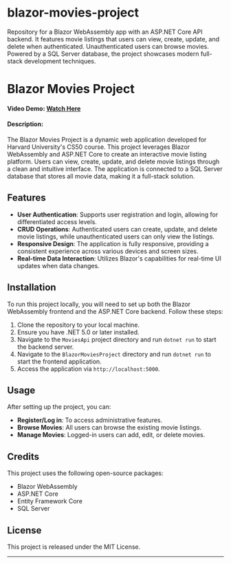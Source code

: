 # blazor-movies-project
Repository for a Blazor WebAssembly app with an ASP.NET Core API backend. It features movie listings that users can view, create, update, and delete when authenticated. Unauthenticated users can browse movies. Powered by a SQL Server database, the project showcases modern full-stack development techniques.

# Blazor Movies Project

#### Video Demo: [Watch Here](https://www.youtube.com/watch?v=RnVmnd6iI88)

#### Description:
The Blazor Movies Project is a dynamic web application developed for Harvard University's CS50 course. This project leverages Blazor WebAssembly and ASP.NET Core to create an interactive movie listing platform. Users can view, create, update, and delete movie listings through a clean and intuitive interface. The application is connected to a SQL Server database that stores all movie data, making it a full-stack solution.

## Features
- **User Authentication**: Supports user registration and login, allowing for differentiated access levels.
- **CRUD Operations**: Authenticated users can create, update, and delete movie listings, while unauthenticated users can only view the listings.
- **Responsive Design**: The application is fully responsive, providing a consistent experience across various devices and screen sizes.
- **Real-time Data Interaction**: Utilizes Blazor's capabilities for real-time UI updates when data changes.

## Installation
To run this project locally, you will need to set up both the Blazor WebAssembly frontend and the ASP.NET Core backend. Follow these steps:
1. Clone the repository to your local machine.
2. Ensure you have .NET 5.0 or later installed.
3. Navigate to the `MoviesApi` project directory and run `dotnet run` to start the backend server.
4. Navigate to the `BlazorMoviesProject` directory and run `dotnet run` to start the frontend application.
5. Access the application via `http://localhost:5000`.

## Usage
After setting up the project, you can:
- **Register/Log in**: To access administrative features.
- **Browse Movies**: All users can browse the existing movie listings.
- **Manage Movies**: Logged-in users can add, edit, or delete movies.

## Credits
This project uses the following open-source packages:
- Blazor WebAssembly
- ASP.NET Core
- Entity Framework Core
- SQL Server

## License
This project is released under the MIT License.

---
